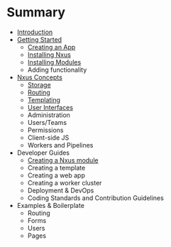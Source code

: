 # Summary

* [Introduction](README.md)
* [Getting Started](gettingstarted_md.md)
   * [Creating an App](creating_an_app.md)
   * [Installing Nxus](installing_nxus.md)
   * [Installing Modules](installing_modules.md)
   * Adding functionality
* [Nxus Concepts](nxusconcepts_md.md)
   * [Storage](storage.md)
   * [Routing](routingmd.md)
   * [Templating](templating.md)
   * [User Interfaces](user_interfaces.md)
   * Administration
   * Users/Teams
   * Permissions
   * Client-side JS
   * Workers and Pipelines
* Developer Guides
   * [Creating a Nxus module](creating_a_module.md)
   * Creating a template
   * Creating a web app
   * Creating a worker cluster
   * Deployment & DevOps
   * Coding Standards and Contribution Guidelines
* Examples & Boilerplate
   * Routing
   * Forms
   * Users
   * Pages

